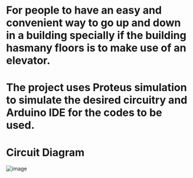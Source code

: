 # For people to have an easy and convenient way to go up and down in a building specially if the building hasmany floors is to make use of an elevator.
# The project uses Proteus simulation to simulate the desired circuitry and Arduino IDE for the codes to be used.

# Circuit Diagram
![image](https://user-images.githubusercontent.com/80136683/224229729-32699ce1-3164-46c8-916e-06db11ac0180.png)
